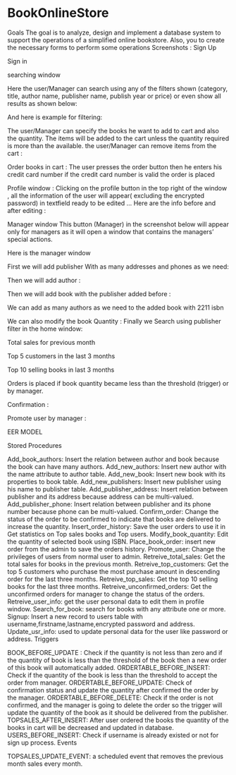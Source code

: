 # BookOnlineStore
Goals
The goal is to analyze, design and implement a database system
to support the operations of a simplified online bookstore.
Also, you to create the necessary forms to perform some operations
Screenshots :
Sign Up

Sign in


searching window 

Here the user/Manager can search using any of the filters shown (category, title, author name, publisher name, publish year or price) or even show all results as shown below:

And here is example for filtering:

The user/Manager can specify the books he want to add to cart and also the quantity.
The items will be added to the cart unless the quantity required is more than the available.
the user/Manager can remove items from the cart  :




Order books in cart :
The user presses the order button then he enters his credit card number
if the credit card number is valid the order is placed



Profile window :
Clicking on the profile button in the top right of the window , all the information of the user will appear( excluding the encrypted password) in textfield ready to be edited …
Here are the info before and after editing :



Manager window
This button (Manager) in the screenshot below will appear only for managers as it will open a window that contains the managers’ special actions. 

Here is the manager window

First we will add publisher With as many addresses and phones as we need:

Then we will add author :

Then we will add book with the publisher added before :





We can add as many authors as we need to the added book with 2211 isbn

We can also modify the book Quantity :
Finally we Search using publisher filter in the home window:




Total sales for previous month


Top 5 customers in the last 3 months



Top 10 selling books in last 3 months


Orders is placed  if book quantity became less than the threshold (trigger) or by manager.










Confirmation :









Promote user by manager :

EER MODEL

Stored Procedures

Add_book_authors: Insert the relation between author and book because the book can have many authors.
Add_new_authors: Insert new author with the name attribute to author table. 
Add_new_book: Insert new book with its properties to book table.
Add_new_publishers: Insert new publisher using his name to publisher table. 
Add_publisher_address: Insert relation between publisher and its address because address can be multi-valued.
Add_publisher_phone: Insert relation between publisher and its phone number because phone can be multi-valued.
Confirm_order: Change the status of the order to be confirmed to indicate that books are delivered to increase the quantity.
Insert_order_history: Save the user orders to use it in Get statistics on Top sales books and Top users.
Modify_book_quantity: Edit the quantity of selected book using ISBN.
Place_book_order:  insert new order from the admin to save the orders history.
Promote_user: Change the privileges of users from normal user to admin. 
Retreive_total_sales: Get the total sales for books in the previous month.
Retreive_top_customers: Get the top 5 customers who purchase the most purchase amount in descending order for the last three months.
Retreive_top_sales: Get the top 10 selling books for the last three months.
Retreive_unconfirmed_orders: Get the unconfirmed orders for manager to change the status of the orders.
Retreive_user_info: get the user personal data to edit them in profile window.
Search_for_book: search for books with any attribute one or more.
Signup: Insert a new record to users table with username,firstname,lastname,encrypted password and address.
Update_usr_info: used to update personal data for the user like password or address.
Triggers

BOOK_BEFORE_UPDATE : Check if the quantity is not less than zero and if the quantity of book is less than the threshold of the book then a new order of this book will automatically added.
ORDERTABLE_BEFORE_INSERT: Check if the quantity of the book is less than the threshold to accept the order from manager.
ORDERTABLE_BEFORE_UPDATE: Check of confirmation status and update the quantity after confirmed the order by the manager.
ORDERTABLE_BEFORE_DELETE: Check if the order is not confirmed, and the manager is going to  delete the order so the trigger will update the quantity of the book as it should be delivered from the publisher. 
TOPSALES_AFTER_INSERT: After user ordered the books the quantity of the books in cart will be decreased and updated in database. 
USERS_BEFORE_INSERT: Check if username is already existed or not for sign up process. 
Events

TOPSALES_UPDATE_EVENT: a scheduled event that removes the previous month sales every month.
